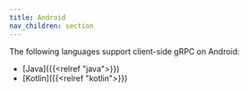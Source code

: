 ```yaml
---
title: Android
nav_children: section
---
```


The following languages support client-side gRPC on Android:

- [Java]({{<relref "java">}})
- [Kotlin]({{<relref "kotlin">}})
